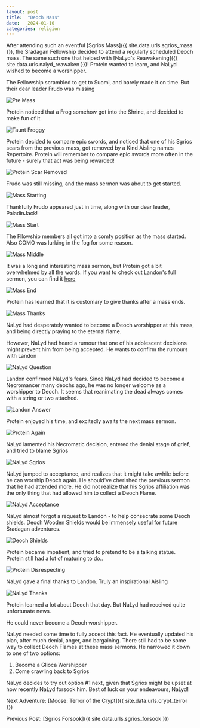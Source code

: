 ```yaml
---
layout: post
title:  "Deoch Mass"
date:   2024-01-10
categories: religion
---
```


After attending such an eventful [Sgrios Mass]({{ site.data.urls.sgrios_mass }}), the Sradagan Fellowship decided to attend a regularly scheduled Deoch mass. The same such one that helped with [NaLyd's Reawakening]({{ site.data.urls.nalyd_reawaken }})! Protein wanted to learn, and NaLyd wished to become a worshipper.

The Fellowship scrambled to get to Suomi, and barely made it on time. But their dear leader Frudo was missing

![Pre Mass](/assets/img/deoch/mass/pre-mass.png)

Protein noticed that a Frog somehow got into the Shrine, and decided to make fun of it.

![Taunt Froggy](/assets/img/deoch/mass/taunt-froggy.png)

Protein decided to compare epic swords, and noticed that one of his Sgrios scars from the previous mass, got removed by a Kind Aisling names Repertoire. Protein will remember to compare epic swords more often in the future - surely that act was being rewarded!

![Protein Scar Removed](/assets/img/deoch/mass/protein-scar-removed.png)

Frudo was still missing, and the mass sermon was about to get started.

![Mass Starting](/assets/img/deoch/mass/mass-starting.png)

Thankfully Frudo appeared just in time, along with our dear leader, PaladinJack!

![Mass Start](/assets/img/deoch/mass/mass-start.png)

The Fllowship members all got into a comfy position as the mass started. Also COMO was lurking in the fog for some reason.

![Mass Middle](/assets/img/deoch/mass/mass-middle.png)

It was a long and interesting mass sermon, but Protein got a bit overwhelmed by all the words. If you want to check out Landon's full sermon, you can find it [here](https://deochtemple.blogspot.com/2024/01/deoch-mass-1-10-2024-geas.html)

![Mass End](/assets/img/deoch/mass/mass-end.png)

Protein has learned that it is customary to give thanks after a mass ends.

![Mass Thanks](/assets/img/deoch/mass/mass-thanks.png)

NaLyd had desperately wanted to become a Deoch worshipper at this mass, and being directly praying to the eternal flame.

However, NaLyd had heard a rumour that one of his adolescent decisions might prevent him from being accepted. He wants to confirm the rumours with Landon

![NaLyd Question](/assets/img/deoch/mass/nalyd-question.png)

Landon confirmed NaLyd's fears. Since NaLyd had decided to become a Necromancer many deochs ago, he was no longer welcome as a worshipper to Deoch. It seems that reanimating the dead always comes with a string or two attached.

![Landon Answer](/assets/img/deoch/mass/landon-answer.png)

Protein enjoyed his time, and excitedly awaits the next mass sermon.

![Protein Again](/assets/img/deoch/mass/protein-again.png)

NaLyd lamented his Necromatic decision, entered the denial stage of grief, and tried to blame Sgrios

![NaLyd Sgrios](/assets/img/deoch/mass/nalyd-sgrios.png)

NaLyd jumped to acceptance, and realizes that it might take awhile before he can worship Deoch again. He should've cherished the previous sermon that he had attended more. He did not realize that his Sgrios affiliation was the only thing that had allowed him to collect a Deoch Flame.

![NaLyd Acceptance](/assets/img/deoch/mass/nalyd-acceptance.png)

NaLyd almost forgot a request to Landon - to help consecrate some Deoch shields. Deoch Wooden Shields would be immensely useful for future Sradagan adventures.

![Deoch Shields](/assets/img/deoch/mass/deoch-shields.png)

Protein became impatient, and tried to pretend to be a talking statue. Protein still had a lot of maturing to do..

![Protein Disrespecting](/assets/img/deoch/mass/protein-disrespecting.png)

NaLyd gave a final thanks to Landon. Truly an inspirational Aisling

![NaLyd Thanks](/assets/img/deoch/mass/nalyd-thanks.png)

Protein learned a lot about Deoch that day. But NaLyd had received quite unfortunate news.

He could never become a Deoch worshipper.

NaLyd needed some time to fully accept this fact. He eventually updated his plan, after much denial, anger, and bargaining. There still had to be some way to collect Deoch Flames at these mass sermons. He narrowed it down to one of two options:

1. Become a Glioca Worshipper
2. Come crawling back to Sgrios

NaLyd decides to try out option #1 next, given that Sgrios might be upset at how recently NaLyd forsook him. Best of luck on your endeavours, NaLyd!


Next Adventure: [Moose: Terror of the Crypt]({{ site.data.urls.crypt_terror }})

Previous Post: [Sgrios Forsook]({{ site.data.urls.sgrios_forsook }})